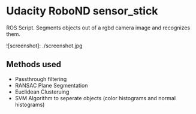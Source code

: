 # Udacity RoboND sensor_stick

ROS Script. Segments objects out of a rgbd camera image and recognizes them. 

![screenshot]: ./screenshot.jpg

## Methods used

+ Passthrough filtering
+ RANSAC Plane Segmentation
+ Euclidean Clusteruing
+ SVM Algorithm to seperate objects (color histograms and normal histograms)
